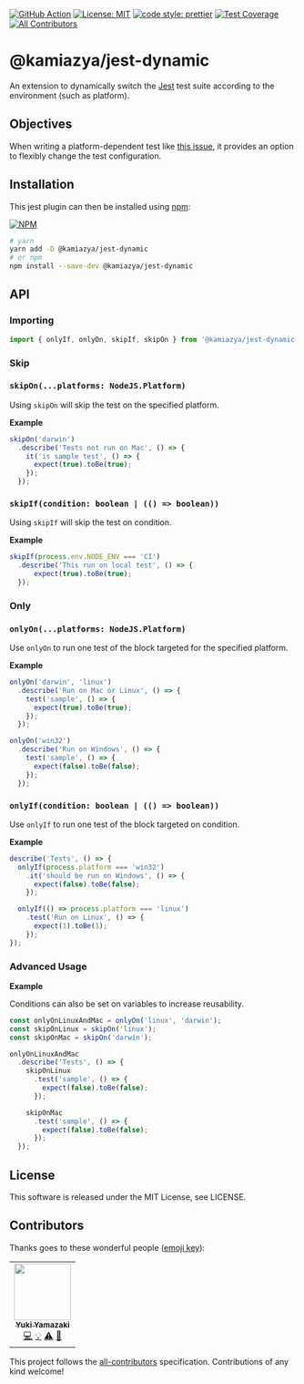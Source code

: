 [![GitHub Action](https://github.com/kamiazya/ts-graphviz/workflows/NodeCI/badge.svg)](https://github.com/kamiazya/ts-graphviz/actions?workflow=NodeCI) [![License: MIT](https://img.shields.io/badge/License-MIT-yellow.svg)](https://opensource.org/licenses/MIT) [![code style: prettier](https://img.shields.io/badge/code_style-prettier-ff69b4.svg)](https://github.com/prettier/prettier) [![Test Coverage](https://api.codeclimate.com/v1/badges/0ec7daa6470b162e8775/test_coverage)](https://codeclimate.com/github/kamiazya/jest-dynamic/test_coverage) <!-- ALL-CONTRIBUTORS-BADGE:START - Do not remove or modify this section -->[![All Contributors](https://img.shields.io/badge/all_contributors-1-orange.svg)](#contributors-)<!-- ALL-CONTRIBUTORS-BADGE:END -->

# @kamiazya/jest-dynamic

An extension to dynamically switch the [Jest](https://jestjs.io/) test suite according to the environment (such as platform).

## Objectives

When writing a platform-dependent test like [this issue](https://github.com/facebook/jest/issues/3652), it provides an option to flexibly change the test configuration.

## Installation

This jest plugin can then be installed using [npm](https://www.npmjs.com/):

[![NPM](https://nodei.co/npm/@kamiazya/jest-dynamic.png)](https://nodei.co/npm/@kamiazya/jest-dynamic/)

```bash
# yarn
yarn add -D @kamiazya/jest-dynamic
# or npm
npm install --save-dev @kamiazya/jest-dynamic
```

## API

### Importing

```typescript
import { onlyIf, onlyOn, skipIf, skipOn } from '@kamiazya/jest-dynamic';
```

### Skip

### `skipOn(...platforms: NodeJS.Platform)`

Using `skipOn` will skip the test on the specified platform.

**Example**

```typescript
skipOn('darwin')
  .describe('Tests not run on Mac', () => {
    it('is sample test', () => {
      expect(true).toBe(true);
    });
  });
```

### `skipIf(condition: boolean | (() => boolean))`

Using `skipIf` will skip the test on condition.

**Example**

```typescript
skipIf(process.env.NODE_ENV === 'CI')
  .describe('This run on local test', () => {
      expect(true).toBe(true);
  });
```

### Only

### `onlyOn(...platforms: NodeJS.Platform)`

Use `onlyOn` to run one test of the block targeted for the specified platform.

**Example**

```typescript
onlyOn('darwin', 'linux')
  .describe('Run on Mac or Linux', () => {
    test('sample', () => {
      expect(true).toBe(true);
    });
  });

onlyOn('win32')
  .describe('Run on Windows', () => {
    test('sample', () => {
      expect(false).toBe(false);
    });
  });
```

### `onlyIf(condition: boolean | (() => boolean))`

Use `onlyIf` to run one test of the block targeted on condition.

**Example**

```typescript
describe('Tests', () => {
  onlyIf(process.platform === 'win32')
    .it('should be run on Windows', () => {
      expect(false).toBe(false);
    });

  onlyIf(() => process.platform === 'linux')
    .test('Run on Linux', () => {
      expect(1).toBe(1);
    });
});
```

### Advanced Usage

**Example**

Conditions can also be set on variables to increase reusability.

```typescript
const onlyOnLinuxAndMac = onlyOn('linux', 'darwin');
const skipOnLinux = skipOn('linux');
const skipOnMac = skipOn('darwin');

onlyOnLinuxAndMac
  .describe('Tests', () => {
    skipOnLinux
      .test('sample', () => {
        expect(false).toBe(false);
      });

    skipOnMac
      .test('sample', () => {
        expect(false).toBe(false);
      });
  });
```

## License

This software is released under the MIT License, see LICENSE.

## Contributors

Thanks goes to these wonderful people ([emoji key](https://allcontributors.org/docs/en/emoji-key)):

<!-- ALL-CONTRIBUTORS-LIST:START - Do not remove or modify this section -->
<!-- prettier-ignore-start -->
<!-- markdownlint-disable -->
<table>
  <tr>
    <td align="center"><a href="http://blog.kamiazya.tech/"><img src="https://avatars0.githubusercontent.com/u/35218186?v=4" width="100px;" alt=""/><br /><sub><b>Yuki Yamazaki</b></sub></a><br /><a href="https://github.com/kamiazya/jest-dynamic/commits?author=kamiazya" title="Code">💻</a> <a href="#example-kamiazya" title="Examples">💡</a> <a href="https://github.com/kamiazya/jest-dynamic/commits?author=kamiazya" title="Tests">⚠️</a> <a href="https://github.com/kamiazya/jest-dynamic/commits?author=kamiazya" title="Documentation">📖</a></td>
  </tr>
</table>

<!-- markdownlint-enable -->
<!-- prettier-ignore-end -->
<!-- ALL-CONTRIBUTORS-LIST:END -->

This project follows the [all-contributors](https://github.com/all-contributors/all-contributors)
specification. Contributions of any kind welcome!
